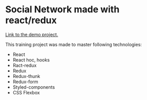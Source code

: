 # Social Network made with react/redux

[Link to the demo project.](http://example.com/ "Необязательная подсказка")

This training project was made to master following technologies:

* React
* React hoc, hooks
* Ract-redux
* Redux
* Redux-thunk
* Redux-form
* Styled-components
* CSS Flexbox
